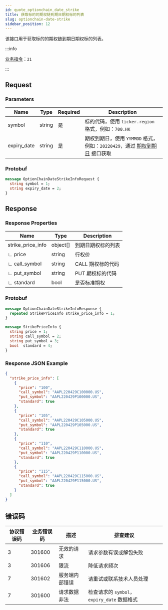 ```yaml
---
id: quote_optionchain_date_strike
title: 获取标的的期权链到期日期权标的列表
slug: optionchain-date-strike
sidebar_position: 12
---
```


该接口用于获取标的的期权链到期日期权标的列表。

:::info

[业务指令](../../socket/protocol/request)：`21`

:::

## Request

### Parameters

| Name        | Type   | Required | Description                                                                                         |
| ----------- | ------ | -------- | --------------------------------------------------------------------------------------------------- |
| symbol      | string | 是       | 标的代码，使用 `ticker.region` 格式，例如：`700.HK`                                                 |
| expiry_date | string | 是       | 期权到期日，使用 `YYMMDD` 格式，例如：`20220429`，通过 [期权到期日](./optionchain_date.md) 接口获取 |

### Protobuf

```protobuf
message OptionChainDateStrikeInfoRequest {
  string symbol = 1;
  string expiry_date = 2;
}
```

## Response

### Response Properties

| Name              | Type     | Description        |
| ----------------- | -------- | ------------------ |
| strike_price_info | object[] | 到期日期权标的列表 |
| ∟ price           | string   | 行权价             |
| ∟ call_symbol     | string   | CALL 期权标的代码  |
| ∟ put_symbol      | string   | PUT 期权标的代码   |
| ∟ standard        | bool     | 是否标准期权       |

### Protobuf

```protobuf
message OptionChainDateStrikeInfoResponse {
  repeated StrikePriceInfo strike_price_info = 1;
}

message StrikePriceInfo {
  string price = 1;
  string call_symbol = 2;
  string put_symbol = 3;
  bool  standard = 4;
}
```

### Response JSON Example

```json
{
  "strike_price_info": [
    {
      "price": "100",
      "call_symbol": "AAPL220429C100000.US",
      "put_symbol": "AAPL220429P100000.US",
      "standard": true
    },
    {
      "price": "105",
      "call_symbol": "AAPL220429C105000.US",
      "put_symbol": "AAPL220429P105000.US",
      "standard": true
    },
    {
      "price": "110",
      "call_symbol": "AAPL220429C110000.US",
      "put_symbol": "AAPL220429P110000.US",
      "standard": true
    },
    {
      "price": "115",
      "call_symbol": "AAPL220429C115000.US",
      "put_symbol": "AAPL220429P115000.US",
      "standard": true
    }
  ]
}
```

## 错误码

| 协议错误码 | 业务错误码 | 描述           | 排查建议                                    |
| ---------- | ---------- | -------------- | ------------------------------------------- |
| 3          | 301600     | 无效的请求     | 请求参数有误或解包失败                      |
| 3          | 301606     | 限流           | 降低请求频次                                |
| 7          | 301602     | 服务端内部错误 | 请重试或联系技术人员处理                    |
| 7          | 301600     | 请求数据非法   | 检查请求的 `symbol`，`expiry_date` 数据格式 |
